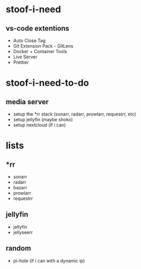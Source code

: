 # stoof-i-need
## vs-code extentions
- Auto Close Tag
- Git Extension Pack - GitLens
- Docker + Container Tools
- Live Server
- Prettier
# stoof-i-need-to-do
## media server
- setup the *rr stack (sonarr, radarr, prowlarr, requestrr, etc)
- setup jellyfin (maybe shoko)
- setup nextcloud (if i can)
# lists
## *rr
- sonarr
- radarr
- bazarr
- prowlarr
- requestrr
## jellyfin
- jellyfin
- jellyseerr 
## random 
- pi-hole (if i can with a dynamic ip)
